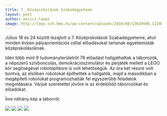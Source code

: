 ```yaml
---
title: 7. Középiskolások Szabadegyeteme
layout: post
author: moricz-tamas
image: http://lego.sch.bme.hu/wp-content/uploads/2016/08/13620946_1224010517633590_2100907179409597965_n.jpg
---
```


Július 18 és 24 között lezajlott a 7. Középiskolások Szabadegyeteme, ahol minden évben pályaorientációs céllal előadásokat tartanak egyetemisták középiskolásoknak.

Idén több mint 9 tudományterületről 78 előadást hallgathattak a táborozók, a népszerű szívboncolás, demokrációszimulátor és perjáték mellett a LEGO kör segítségével robotépítésre is volt lehetőségük. Az óra két részre volt bontva, az elsőben robotokat építhettek a hallgatók, majd a másodikban a megépített robotokat programozhatták fel egyszerűbb feladatok megoldására. Várjuk szeretettel jövőre is az érdeklődő táborozókat és előadókat.

Íme néhány kép a táborról:

![](http://lego.sch.bme.hu/wp-content/uploads/2016/08/13620946_1224010517633590_2100907179409597965_n.jpg)
![](http://lego.sch.bme.hu/wp-content/uploads/2016/08/IMG_20160723_101140.jpg)
![](http://lego.sch.bme.hu/wp-content/uploads/2016/08/IMG_20160723_101131.jpg)
![](http://lego.sch.bme.hu/wp-content/uploads/2016/08/IMG_20160723_101109.jpg)
